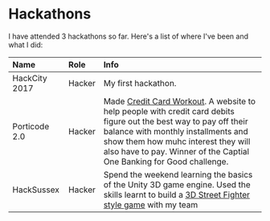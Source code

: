 # Hackathons
I have attended 3 hackathons so far. Here's a list of where I've been and what I did:

| Name          | Role          | Info  |
|:------------- |:------------- |:----- |
| HackCity 2017 | Hacker        | My first hackathon. |
| Porticode 2.0 | Hacker        | Made [Credit Card Workout](https://github.com/Skyth3r/Credit-Card-Workout). A website to help people with credit card debits figure out the best way to pay off their balance with monthly installments and show them how muhc interest they will also have to pay. Winner of the Captial One Banking for Good challenge.  |
| HackSussex    | Hacker        | Spend the weekend learning the basics of the Unity 3D game engine. Used the skills learnt to build a [3D Street Fighter style game](https://github.com/Skyth3r/Hacksussex-3D-Fighter) with my team |
